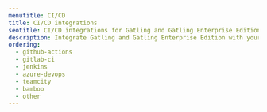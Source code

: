 ```yaml
---
menutitle: CI/CD
title: CI/CD integrations
seotitle: CI/CD integrations for Gatling and Gatling Enterprise Edition
description: Integrate Gatling and Gatling Enterprise Edition with your Continuous Integration/Continuous Delivery (CI/CD) pipeline
ordering:
  - github-actions
  - gitlab-ci
  - jenkins
  - azure-devops
  - teamcity
  - bamboo
  - other
---
```


